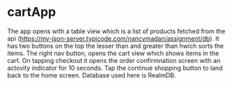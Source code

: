 # cartApp
The app opens with a table view which is a list of products fetched from the api (https://my-json-server.typicode.com/nancymadan/assignment/db).
It has two buttons on the top the lesser than and greater than hwich sorts the items.
The right nav button, opens the cart view which shows items in the cart.
On tapping checkout it opens the order confirmnation screen with an actovity indicator for 10 seconds.
Tap the continue shopping button to land back to the home screen.
Database used here is RealmDB.
